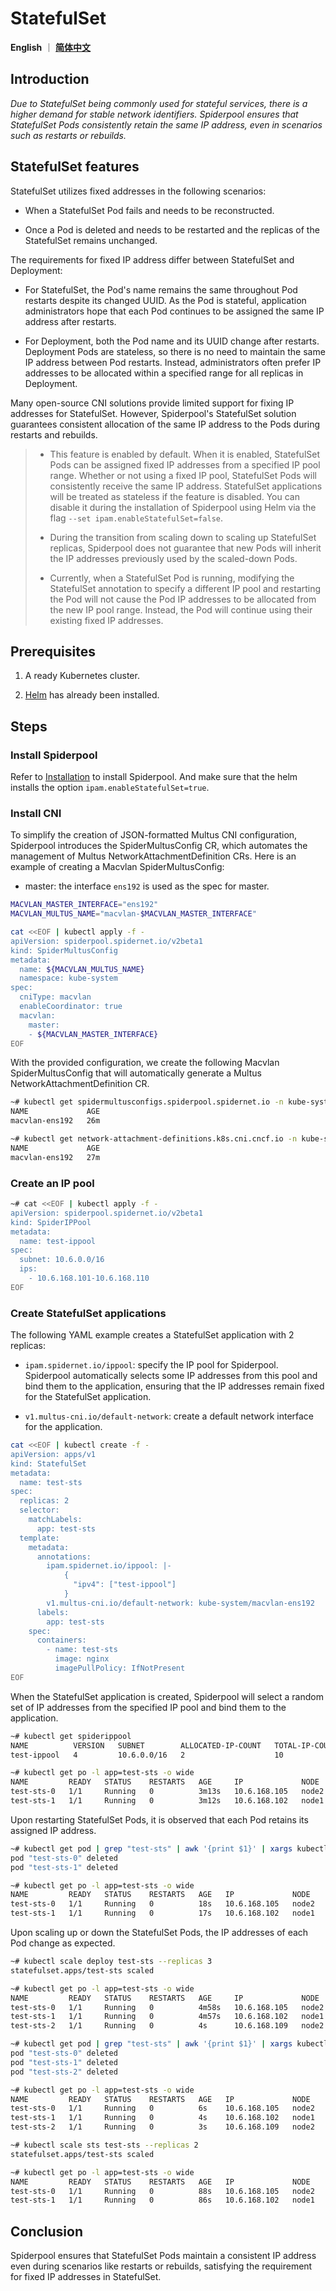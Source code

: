 # StatefulSet

**English** ｜ [**简体中文**](./statefulset-zh_CN.md)

## Introduction

*Due to StatefulSet being commonly used for stateful services, there is a higher demand for stable network identifiers. Spiderpool ensures that StatefulSet Pods consistently retain the same IP address, even in scenarios such as restarts or rebuilds.*

## StatefulSet features

StatefulSet utilizes fixed addresses in the following scenarios:

- When a StatefulSet Pod fails and needs to be reconstructed.

- Once a Pod is deleted and needs to be restarted and the replicas of the StatefulSet remains unchanged.

The requirements for fixed IP address differ between StatefulSet and Deployment:

- For StatefulSet, the Pod's name remains the same throughout Pod restarts despite its changed UUID. As the Pod is stateful, application administrators hope that each Pod continues to be assigned the same IP address after restarts.

- For Deployment, both the Pod name and its UUID change after restarts. Deployment Pods are stateless, so there is no need to maintain the same IP address between Pod restarts. Instead, administrators often prefer IP addresses to be allocated within a specified range for all replicas in Deployment.

Many open-source CNI solutions provide limited support for fixing IP addresses for StatefulSet. However, Spiderpool's StatefulSet solution guarantees consistent allocation of the same IP address to the Pods during restarts and rebuilds.

> - This feature is enabled by default. When it is enabled, StatefulSet Pods can be assigned fixed IP addresses from a specified IP pool range. Whether or not using a fixed IP pool, StatefulSet Pods will consistently receive the same IP address. StatefulSet applications will be treated as stateless if the feature is disabled. You can disable it during the installation of Spiderpool using Helm via the flag `--set ipam.enableStatefulSet=false`.
>
> - During the transition from scaling down to scaling up StatefulSet replicas, Spiderpool does not guarantee that new Pods will inherit the IP addresses previously used by the scaled-down Pods.
>
> - Currently, when a StatefulSet Pod is running, modifying the StatefulSet annotation to specify a different IP pool and restarting the Pod will not cause the Pod IP addresses to be allocated from the new IP pool range. Instead, the Pod will continue using their existing fixed IP addresses.

## Prerequisites

1. A ready Kubernetes cluster.

2. [Helm](https://helm.sh/docs/intro/install/) has already been installed.

## Steps

### Install Spiderpool

Refer to [Installation](./readme.md) to install Spiderpool. And make sure that the helm installs the option `ipam.enableStatefulSet=true`.

### Install CNI

To simplify the creation of JSON-formatted Multus CNI configuration, Spiderpool introduces the SpiderMultusConfig CR, which automates the management of Multus NetworkAttachmentDefinition CRs. Here is an example of creating a Macvlan SpiderMultusConfig:

- master: the interface `ens192` is used as the spec for master.

```bash
MACVLAN_MASTER_INTERFACE="ens192"
MACVLAN_MULTUS_NAME="macvlan-$MACVLAN_MASTER_INTERFACE"

cat <<EOF | kubectl apply -f -
apiVersion: spiderpool.spidernet.io/v2beta1
kind: SpiderMultusConfig
metadata:
  name: ${MACVLAN_MULTUS_NAME}
  namespace: kube-system
spec:
  cniType: macvlan
  enableCoordinator: true
  macvlan:
    master:
    - ${MACVLAN_MASTER_INTERFACE}
EOF
```

With the provided configuration, we create the following Macvlan SpiderMultusConfig that will automatically generate a Multus NetworkAttachmentDefinition CR.

```bash
~# kubectl get spidermultusconfigs.spiderpool.spidernet.io -n kube-system
NAME             AGE
macvlan-ens192   26m

~# kubectl get network-attachment-definitions.k8s.cni.cncf.io -n kube-system
NAME             AGE
macvlan-ens192   27m
```

### Create an IP pool

```bash
~# cat <<EOF | kubectl apply -f -
apiVersion: spiderpool.spidernet.io/v2beta1
kind: SpiderIPPool
metadata:
  name: test-ippool
spec:
  subnet: 10.6.0.0/16
  ips:
    - 10.6.168.101-10.6.168.110
EOF
```

### Create StatefulSet applications

The following YAML example creates a StatefulSet application with 2 replicas:

- `ipam.spidernet.io/ippool`: specify the IP pool for Spiderpool. Spiderpool automatically selects some IP addresses from this pool and bind them to the application, ensuring that the IP addresses remain fixed for the StatefulSet application.

- `v1.multus-cni.io/default-network`: create a default network interface for the application.

```bash
cat <<EOF | kubectl create -f -
apiVersion: apps/v1
kind: StatefulSet
metadata:
  name: test-sts
spec:
  replicas: 2
  selector:
    matchLabels:
      app: test-sts
  template:
    metadata:
      annotations:
        ipam.spidernet.io/ippool: |-
            {      
              "ipv4": ["test-ippool"]
            }
        v1.multus-cni.io/default-network: kube-system/macvlan-ens192
      labels:
        app: test-sts
    spec:
      containers:
        - name: test-sts
          image: nginx
          imagePullPolicy: IfNotPresent
EOF
```

When the StatefulSet application is created, Spiderpool will select a random set of IP addresses from the specified IP pool and bind them to the application.

```bash
~# kubectl get spiderippool
NAME          VERSION   SUBNET        ALLOCATED-IP-COUNT   TOTAL-IP-COUNT   DEFAULT
test-ippool   4         10.6.0.0/16   2                    10               false

~# kubectl get po -l app=test-sts -o wide
NAME         READY   STATUS    RESTARTS   AGE     IP             NODE    NOMINATED NODE   READINESS GATES
test-sts-0   1/1     Running   0          3m13s   10.6.168.105   node2   <none>           <none>
test-sts-1   1/1     Running   0          3m12s   10.6.168.102   node1   <none>           <none>
```

Upon restarting StatefulSet Pods, it is observed that each Pod retains its assigned IP address.

```bash
~# kubectl get pod | grep "test-sts" | awk '{print $1}' | xargs kubectl delete pod
pod "test-sts-0" deleted
pod "test-sts-1" deleted

~# kubectl get po -l app=test-sts -o wide
NAME         READY   STATUS    RESTARTS   AGE   IP             NODE    NOMINATED NODE   READINESS GATES
test-sts-0   1/1     Running   0          18s   10.6.168.105   node2   <none>           <none>
test-sts-1   1/1     Running   0          17s   10.6.168.102   node1   <none>           <none>
```

Upon scaling up or down the StatefulSet Pods, the IP addresses of each Pod change as expected.

```bash
~# kubectl scale deploy test-sts --replicas 3
statefulset.apps/test-sts scaled

~# kubectl get po -l app=test-sts -o wide
NAME         READY   STATUS    RESTARTS   AGE     IP             NODE    NOMINATED NODE   READINESS GATES
test-sts-0   1/1     Running   0          4m58s   10.6.168.105   node2   <none>           <none>
test-sts-1   1/1     Running   0          4m57s   10.6.168.102   node1   <none>           <none>
test-sts-2   1/1     Running   0          4s      10.6.168.109   node2   <none>           <none>

~# kubectl get pod | grep "test-sts" | awk '{print $1}' | xargs kubectl delete pod
pod "test-sts-0" deleted
pod "test-sts-1" deleted
pod "test-sts-2" deleted

~# kubectl get po -l app=test-sts -o wide
NAME         READY   STATUS    RESTARTS   AGE   IP             NODE    NOMINATED NODE   READINESS GATES
test-sts-0   1/1     Running   0          6s    10.6.168.105   node2   <none>           <none>
test-sts-1   1/1     Running   0          4s    10.6.168.102   node1   <none>           <none>
test-sts-2   1/1     Running   0          3s    10.6.168.109   node2   <none>           <none>

~# kubectl scale sts test-sts --replicas 2
statefulset.apps/test-sts scaled

~# kubectl get po -l app=test-sts -o wide
NAME         READY   STATUS    RESTARTS   AGE   IP             NODE    NOMINATED NODE   READINESS GATES
test-sts-0   1/1     Running   0          88s   10.6.168.105   node2   <none>           <none>
test-sts-1   1/1     Running   0          86s   10.6.168.102   node1   <none>           <none>
```

## Conclusion

Spiderpool ensures that StatefulSet Pods maintain a consistent IP address even during scenarios like restarts or rebuilds, satisfying the requirement for fixed IP addresses in StatefulSet.
